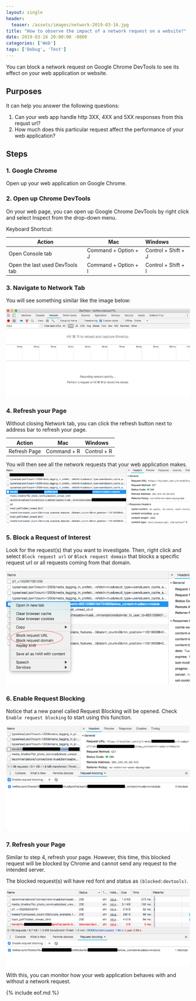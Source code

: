 ```yaml
---
layout: single
header: 
  teaser: /assets/images/network-2019-03-16.jpg
title: "How to observe the impact of a network request on a website?"
date: 2019-03-16 20:00:00 -0800
categories: ['Web']
tags: ['Debug', 'Test']
---
```

You can block a network request on Google Chrome DevTools to see its effect on your web application or website.

## Purposes
It can help you answer the following questions:
1. Can your web app handle http 3XX, 4XX and 5XX responses from this requst url?
2. How much does this particular request affect the performance of your web application? 

## Steps
### 1. Google Chrome
Open up your web application on Google Chrome.

### 2. Open up Chrome DevTools
On your web page, you can open up Google Chrome DevTools by right click and select Inspect from the drop-down menu.

Keyboard Shortcut:  

| Action | Mac | Windows |
|---|---|:---|
| Open Console tab | Command + Option + J | Control + Shift + J |
| Open the last used DevTools tab| Command + Option + I | Control + Shift + I |

### 3. Navigate to Network Tab
You will see something similar like the image below:  

![Google Chrome DevTools Network tab](/assets/images/chrome-devtools-network-2019-03-16.jpg)

### 4. Refresh your Page
Without closing Network tab, you can click the refresh button next to address bar to refresh your page.

| Action | Mac | Windows |
|---|---|:---|
| Refresh Page | Command + R | Control + R |

You will then see all the network requests that your web application makes.
![Google Chrome DevTools Network Requests](/assets/images/chrome-devtools-network-requests-2019-03-16.png)

### 5. Block a Request of Interest
Look for the request(s) that you want to investigate. Then, right click and select `Block request url` or `Block request domain` that blocks a specific request url or all requests coming from that domain.

![Google Chrome DevTools Block Requests](/assets/images/chrome-devtools-block-requests-2019-03-16.png)

### 6. Enable Request Blocking
Notice that a new panel called Request Blocking will be opened. Check `Enable request blocking` to start using this function.

![Google Chrome DevTools Block Requests](/assets/images/chrome-devtools-enable-request-blocking-2019-03-16.png)

### 7. Refresh your Page
Similar to step 4, refresh your page. However, this time, this blocked request will be blocked by Chrome and cannot send any request to the intended server. 

The blocked request(s) will have red font and status as `(blocked:devtools)`.

![Google Chrome DevTools Request Blocked](/assets/images/chrome-devtools-request-blocked-2019-03-19.png)

With this, you can monitor how your web application behaves with and without a network request. 

{% include eof.md %}